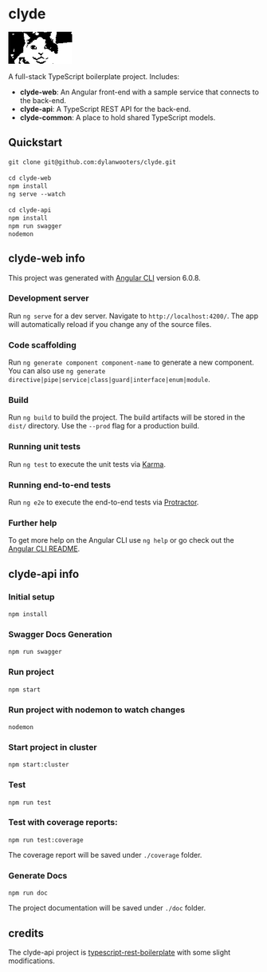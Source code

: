 # clyde
![clyde image](https://github.com/dylanwooters/clyde/blob/master/clyde.png)

A full-stack TypeScript boilerplate project. Includes:

* __clyde-web__: An Angular front-end with a sample service that connects to the back-end.
* __clyde-api__: A TypeScript REST API for the back-end.
* __clyde-common__: A place to hold shared TypeScript models.

## Quickstart

```
git clone git@github.com:dylanwooters/clyde.git

cd clyde-web
npm install
ng serve --watch

cd clyde-api
npm install
npm run swagger
nodemon
```

## clyde-web info

This project was generated with [Angular CLI](https://github.com/angular/angular-cli) version 6.0.8.

### Development server

Run `ng serve` for a dev server. Navigate to `http://localhost:4200/`. The app will automatically reload if you change any of the source files.

### Code scaffolding

Run `ng generate component component-name` to generate a new component. You can also use `ng generate directive|pipe|service|class|guard|interface|enum|module`.

### Build

Run `ng build` to build the project. The build artifacts will be stored in the `dist/` directory. Use the `--prod` flag for a production build.

### Running unit tests

Run `ng test` to execute the unit tests via [Karma](https://karma-runner.github.io).

### Running end-to-end tests

Run `ng e2e` to execute the end-to-end tests via [Protractor](http://www.protractortest.org/).

### Further help

To get more help on the Angular CLI use `ng help` or go check out the [Angular CLI README](https://github.com/angular/angular-cli/blob/master/README.md).

## clyde-api info

### Initial setup
```
npm install
```

### Swagger Docs Generation

```
npm run swagger
```

### Run project
```
npm start
```

### Run project with nodemon to watch changes
```
nodemon
```

### Start project in cluster
```
npm start:cluster
```

### Test

```
npm run test
```

### Test with coverage reports:

```
npm run test:coverage
```

The coverage report will be saved under ```./coverage``` folder.

### Generate Docs

```
npm run doc
```

The project documentation will be saved under ```./doc``` folder.

## credits

The clyde-api project is [typescript-rest-boilerplate](https://github.com/vrudikov/typescript-rest-boilerplate) with some slight modifications.
